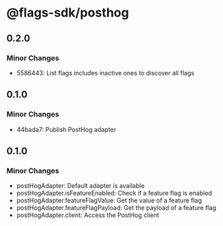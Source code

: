 # @flags-sdk/posthog

## 0.2.0

### Minor Changes

- 5586443: List flags includes inactive ones to discover all flags

## 0.1.0

### Minor Changes

- 44bada7: Publish PostHog adapter

## 0.1.0

### Minor Changes

- postHogAdapter: Default adapter is available
- postHogAdapter.isFeatureEnabled: Check if a feature flag is enabled
- postHogAdapter.featureFlagValue: Get the value of a feature flag
- postHogAdapter.featureFlagPayload: Get the payload of a feature flag
- postHogAdapter.client: Access the PostHog client
